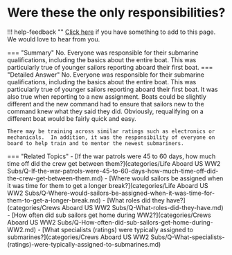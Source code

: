 # Were these the only responsibilities?

!!! help-feedback ""
    [Click here](https://replace.md) if you have something to add to this page. We would love to hear from you.

=== "Summary"
    No. Everyone was responsible for their submarine qualifications, including the basics about the entire boat. This was particularly true of younger sailors reporting aboard their first boat.
=== "Detailed Answer"
    No.  Everyone was responsible for their submarine qualifications, including the basics about the entire boat.  This was particularly true of younger sailors reporting aboard their first boat.  It was also true when reporting to a new assignment.  Boats could be slightly different and the new command had to ensure that sailors new to the command knew what they said they did.  Obviously, requalifying on a different boat would be fairly quick and easy.

    There may be training across similar ratings such as electronics or mechanicals.  In addition, it was the responsibility of everyone on board to help train and to mentor the newest submariners.
=== "Related Topics"
    - [If the war patrols were 45 to 60 days, how much time off did the crew get between them?](categories/Life Aboard US WW2 Subs/Q-If-the-war-patrols-were-45-to-60-days-how-much-time-off-did-the-crew-get-between-them.md)
    - [Where would sailors be assigned when it was time for them to get a longer break?](categories/Life Aboard US WW2 Subs/Q-Where-would-sailors-be-assigned-when-it-was-time-for-them-to-get-a-longer-break.md)
    - [What roles did they have?](categories/Crews Aboard US WW2 Subs/Q-What-roles-did-they-have.md)
    - [How often did sub sailors get home during WW2?](categories/Crews Aboard US WW2 Subs/Q-How-often-did-sub-sailors-get-home-during-WW2.md)
    - [What specialists (ratings) were typically assigned to submarines?](categories/Crews Aboard US WW2 Subs/Q-What-specialists-(ratings)-were-typically-assigned-to-submarines.md)
